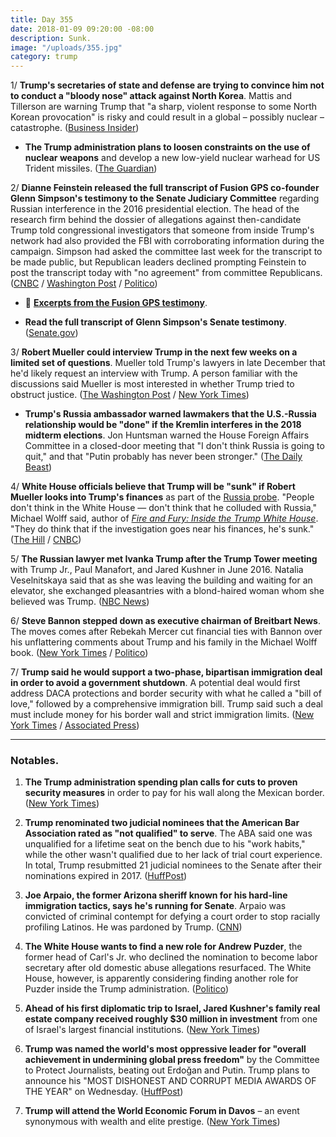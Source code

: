 ```yaml
---
title: Day 355
date: 2018-01-09 09:20:00 -08:00
description: Sunk.
image: "/uploads/355.jpg"
category: trump
---
```


1/ **Trump's secretaries of state and defense are trying to convince him not to conduct a "bloody nose" attack against North Korea**. Mattis and Tillerson are warning Trump that "a sharp, violent response to some North Korean provocation" is risky and could result in a global – possibly nuclear – catastrophe. ([Business Insider](http://www.businessinsider.com/tillerson-mattis-trump-north-korea-strike-2018-1))

* **The Trump administration plans to loosen constraints on the use of nuclear weapons** and develop a new low-yield nuclear warhead for US Trident missiles. ([The Guardian](https://www.theguardian.com/us-news/2018/jan/09/us-to-loosen-nuclear-weapons-policy-and-develop-more-usable-warheads))

2/ **Dianne Feinstein released the full transcript of Fusion GPS co-founder Glenn Simpson's testimony to the Senate Judiciary Committee** regarding Russian interference in the 2016 presidential election. The head of the research firm behind the dossier of allegations against then-candidate Trump told congressional investigators that someone from inside Trump's network had also provided the FBI with corroborating information during the campaign. Simpson had asked the committee last week for the transcript to be made public, but Republican leaders declined prompting Feinstein to post the transcript today with "no agreement" from committee Republicans. ([CNBC](https://www.cnbc.com/2018/01/09/sen-dianne-feinstein-unilaterally-releases-fusion-gps-testimony.html) / [Washington Post](https://www.washingtonpost.com/world/national-security/feinstein-releases-testimony-of-glenn-simpson-whose-research-firm-fusion-gps-was-behind-trump-dossier/2018/01/09/15da150a-f562-11e7-beb6-c8d48830c54d_story.html) / [Politico](https://www.politico.com/story/2018/01/09/feinstein-releases-transcript-of-interview-with-fusion-gps-co-founder-329573))

* 📄 **[Excerpts from the Fusion GPS testimony](https://talk.whatthefuckjusthappenedtoday.com/t/excerpts-transcript-of-the-fusion-gps-testimony/1746)**.

* **Read the full transcript of Glenn Simpson's Senate testimony**. ([Senate.gov](https://www.feinstein.senate.gov/public/_cache/files/3/9/3974a291-ddbe-4525-9ed1-22bab43c05ae/934A3562824CACA7BB4D915E97709D2F.simpson-transcript-redacted.pdf))

3/ **Robert Mueller could interview Trump in the next few weeks on a limited set of questions**. Mueller told Trump's lawyers in late December that he'd likely request an interview with Trump. A person familiar with the discussions said Mueller is most interested in whether Trump tried to obstruct justice. ([The Washington Post](https://www.washingtonpost.com/politics/mueller-indicates-he-will-likely-seek-interview-with-trump/2018/01/08/86100bb2-f473-11e7-beb6-c8d48830c54d_story.html) / [New York Times](https://www.nytimes.com/2018/01/08/us/politics/mueller-trump-interview-russia-investigation.html))

* **Trump's Russia ambassador warned lawmakers that the U.S.-Russia relationship would be "done" if the Kremlin interferes in the 2018 midterm elections**. Jon Huntsman warned the House Foreign Affairs Committee in a closed-door meeting that "I don't think Russia is going to quit," and that "Putin probably has never been stronger." ([The Daily Beast](https://www.thedailybeast.com/trumps-russia-ambassador-us-russia-relations-done-if-kremlin-meddles-in-2018-elections))

4/ **White House officials believe that Trump will be "sunk" if Robert Mueller looks into Trump's finances** as part of the <a href="{{ site.baseurl }}/trump-russia-investigation/">Russia probe</a>. "People don't think in the White House — don't think that he colluded with Russia," Michael Wolff said, author of *[Fire and Fury: Inside the Trump White House](https://www.amazon.com/Fire-Fury-Inside-Trump-White/dp/1250158060/ref=as_li_ss_tl?_encoding=UTF8&qid=&sr=&linkCode=ll1&tag=wtfjht-20&linkId=3b44d37dec9d33a86fd15d75969b7381)*. "They do think that if the investigation goes near his finances, he's sunk." ([The Hill](http://thehill.com/homenews/administration/368050-michael-wolff-white-house-officials-think-if-mueller-probe-goes-after) / [CNBC](https://www.cnbc.com/2018/01/09/i-am-confident-in-everything-that-is-in-this-book-says-fire-and-fury-author-michael-wolff.html))

5/ **The Russian lawyer met Ivanka Trump after the Trump Tower meeting** with Trump Jr., Paul Manafort, and Jared Kushner in June 2016. Natalia Veselnitskaya said that as she was leaving the building and waiting for an elevator, she exchanged pleasantries with a blond-haired woman whom she believed was Trump. ([NBC News](https://www.nbcnews.com/news/us-news/russian-ran-ivanka-after-2016-trump-tower-meeting-donald-trump-n835661))

6/ **Steve Bannon stepped down as executive chairman of Breitbart News**. The moves comes after Rebekah Mercer cut financial ties with Bannon over his unflattering comments about Trump and his family in the Michael Wolff book. ([New York Times](https://www.nytimes.com/2018/01/09/us/politics/steve-bannon-breitbart-trump.html) / [Politico](https://www.politico.com/story/2018/01/09/bannon-steps-down-from-breitbart-news-329603))

7/ **Trump said he would support a two-phase, bipartisan immigration deal in order to avoid a government shutdown**. A potential deal would first address DACA protections and border security with what he called a "bill of love," followed by a comprehensive immigration bill. Trump said such a deal must include money for his border wall and strict immigration limits. ([New York Times](https://www.nytimes.com/2018/01/09/us/politics/trump-daca-immigration.html) / [Associated Press](https://apnews.com/63df959272f94f908b7a27ba55553df9/Trump-suggests-2-phase-immigration-deal-for-'Dreamers'))

---

### Notables.

1. **The Trump administration spending plan calls for cuts to proven security measures** in order to pay for his  wall along the Mexican border. ([New York Times](https://www.nytimes.com/2018/01/08/us/politics/trump-border-wall-funding-surveillance.html?_r=0))

2. **Trump renominated two judicial nominees that the American Bar Association rated as "not qualified" to serve**. The ABA said one was unqualified for a lifetime seat on the bench due to his "work habits," while the other wasn't qualified due to her lack of trial court experience. In total, Trump resubmitted 21 judicial nominees to the Senate after their nominations expired in 2017. ([HuffPost](https://www.huffingtonpost.com/entry/donald-trump-judicial-nominees-not-qualified_us_5a4fc2cae4b01e1a4b14e51d))

3. **Joe Arpaio, the former Arizona sheriff known for his hard-line immigration tactics, says he's running for Senate**. Arpaio was convicted of criminal contempt for defying a court order to stop racially profiling Latinos. He was pardoned by Trump. ([CNN](https://www.cnn.com/2018/01/09/politics/arizona-senate-joe-arpaio/index.html))

4. **The White House wants to find a new role for Andrew Puzder**, the former head of Carl's Jr. who declined the nomination to become labor secretary after old domestic abuse allegations resurfaced. The White House, however, is apparently considering finding another role for Puzder inside the Trump administration. ([Politico](https://www.politico.com/story/2018/01/08/andy-puzder-white-house-administration-328240))

5. **Ahead of his first diplomatic trip to Israel, Jared Kushner's family real estate company received roughly $30 million in investment** from one of Israel's largest financial institutions. ([New York Times](https://www.nytimes.com/2018/01/07/business/jared-kushner-israel.html?_r=0))

6. **Trump was named the world's most oppressive leader for "overall achievement in undermining global press freedom"** by the Committee to Protect Journalists, beating out Erdoğan and Putin. Trump plans to announce his "MOST DISHONEST AND CORRUPT MEDIA AWARDS OF THE YEAR" on Wednesday. ([HuffPost](https://www.huffingtonpost.com/entry/trump-oppressor-press-freedom_us_5a54bc75e4b003133ecc3439))

7. **Trump will attend the World Economic Forum in Davos** – an event synonymous with wealth and elite prestige. ([New York Times](https://www.nytimes.com/2018/01/09/us/politics/trump-davos-world-economic-forum.html))